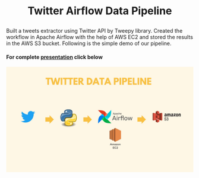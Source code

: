 # <p align = 'center'>Twitter Airflow Data Pipeline</p>
Built a tweets extractor using Twitter API by Tweepy library. Created the workflow in Apache Airflow with the help of AWS EC2 and stored the results in the AWS S3 bucket. Following is the simple demo of our pipeline.
#### For complete [presentation](https://github.com/arjunan-k/Twitter_Pipeline/blob/main/Images/Presentation.pdf) click below
[![pic](https://github.com/arjunan-k/Twitter_Pipeline/blob/main/Images/Pipeline.jpg?raw=true)](https://github.com/arjunan-k/Twitter_Pipeline/blob/main/Images/Presentation.pdf)
